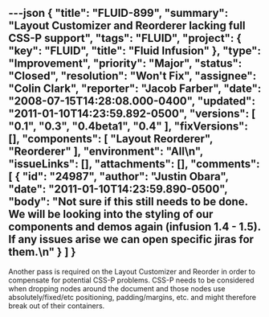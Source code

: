 ---json
{
  "title": "FLUID-899",
  "summary": "Layout Customizer and Reorderer lacking full CSS-P support",
  "tags": "FLUID",
  "project": {
    "key": "FLUID",
    "title": "Fluid Infusion"
  },
  "type": "Improvement",
  "priority": "Major",
  "status": "Closed",
  "resolution": "Won't Fix",
  "assignee": "Colin Clark",
  "reporter": "Jacob Farber",
  "date": "2008-07-15T14:28:08.000-0400",
  "updated": "2011-01-10T14:23:59.892-0500",
  "versions": [
    "0.1",
    "0.3",
    "0.4beta1",
    "0.4"
  ],
  "fixVersions": [],
  "components": [
    "Layout Reorderer",
    "Reorderer"
  ],
  "environment": "All\n",
  "issueLinks": [],
  "attachments": [],
  "comments": [
    {
      "id": "24987",
      "author": "Justin Obara",
      "date": "2011-01-10T14:23:59.890-0500",
      "body": "Not sure if this still needs to be done. We will be looking into the styling of our components and demos again (infusion 1.4 - 1.5).  If any issues arise we can open specific jiras for them.\n"
    }
  ]
}
---
Another pass is required on the Layout Customizer and Reorder in order to compensate for potential CSS-P problems. CSS-P needs to be considered when dropping nodes around the document and those nodes use absolutely/fixed/etc positioning, padding/margins, etc.  and might therefore break out of their containers.

        